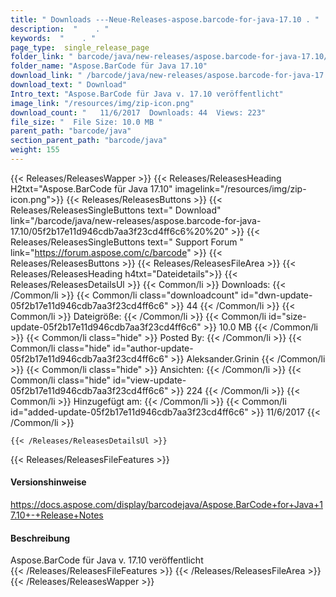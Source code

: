 ```yaml
---
title: " Downloads ---Neue-Releases-aspose.barcode-for-java-17.10 . "
description:  "    . " 
keywords:  "    . " 
page_type:  single_release_page
folder_link: " barcode/java/new-releases/aspose.barcode-for-java-17.10/"
folder_name: "Aspose.BarCode für Java 17.10"
download_link: " /barcode/java/new-releases/aspose.barcode-for-java-17.10/05f2b17e11d946cdb7aa3f23cd4ff6c6"
download_text: " Download"
Intro_text: "Aspose.BarCode für Java v. 17.10 veröffentlicht"
image_link: "/resources/img/zip-icon.png"
download_count: "   11/6/2017  Downloads: 44  Views: 223"
file_size: "  File Size: 10.0 MB "
parent_path: "barcode/java"
section_parent_path: "barcode/java"
weight: 155
---
```


{{< Releases/ReleasesWapper >}}
  {{< Releases/ReleasesHeading H2txt="Aspose.BarCode für Java 17.10" imagelink="/resources/img/zip-icon.png">}}
  {{< Releases/ReleasesButtons >}}
    {{< Releases/ReleasesSingleButtons text=" Download" link="/barcode/java/new-releases/aspose.barcode-for-java-17.10/05f2b17e11d946cdb7aa3f23cd4ff6c6%20%20" >}}
    {{< Releases/ReleasesSingleButtons text=" Support Forum " link="https://forum.aspose.com/c/barcode" >}}
  {{< Releases/ReleasesButtons >}}
  {{< Releases/ReleasesFileArea >}}
    {{< Releases/ReleasesHeading h4txt="Dateidetails">}}
    {{< Releases/ReleasesDetailsUl >}}
            {{< Common/li >}} Downloads: {{< /Common/li >}}
      {{< Common/li class="downloadcount" id="dwn-update-05f2b17e11d946cdb7aa3f23cd4ff6c6" >}} 44 {{< /Common/li >}}
      {{< Common/li >}} Dateigröße: {{< /Common/li >}}
      {{< Common/li id="size-update-05f2b17e11d946cdb7aa3f23cd4ff6c6" >}} 10.0 MB {{< /Common/li >}} 
      {{< Common/li  class="hide" >}} Posted By: {{< /Common/li >}} 
      {{< Common/li class="hide" id="author-update-05f2b17e11d946cdb7aa3f23cd4ff6c6" >}} Aleksander.Grinin {{< /Common/li >}}
      {{< Common/li class="hide" >}} Ansichten: {{< /Common/li >}}
      {{< Common/li class="hide" id="view-update-05f2b17e11d946cdb7aa3f23cd4ff6c6" >}} 224 {{< /Common/li >}}
      {{< Common/li >}} Hinzugefügt am: {{< /Common/li >}}
      {{< Common/li id="added-update-05f2b17e11d946cdb7aa3f23cd4ff6c6" >}} 11/6/2017 {{< /Common/li >}} 

    {{< /Releases/ReleasesDetailsUl >}}

  {{< Releases/ReleasesFileFeatures >}}
      <h4>Versionshinweise</h4><div><a href="https://docs.aspose.com/display/barcodejava/Aspose.BarCode+for+Java+17.10+-+Release+Notes">https://docs.aspose.com/display/barcodejava/Aspose.BarCode+for+Java+17.10+-+Release+Notes</a></div><h4> Beschreibung</h4><div class="HTMLDescription"> Aspose.BarCode für Java v. 17.10 veröffentlicht</div>
  {{< /Releases/ReleasesFileFeatures >}}
 {{< /Releases/ReleasesFileArea >}}
{{< /Releases/ReleasesWapper >}}



